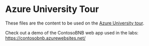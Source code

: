# Azure University Tour

These files are the content to be used on the [Azure University tour](https://www.microsoftevents.com/profile/web/index.cfm?PKwebID=0x765986abcd).

Check out a demo of the ContosoBNB web app used in the labs: https://contosobnb.azurewebsites.net/
